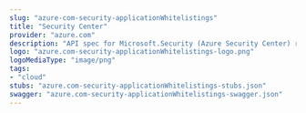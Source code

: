 ```yaml
---
slug: "azure-com-security-applicationWhitelistings"
title: "Security Center"
provider: "azure.com"
description: "API spec for Microsoft.Security (Azure Security Center) resource provider"
logo: "azure.com-security-applicationWhitelistings-logo.png"
logoMediaType: "image/png"
tags:
- "cloud"
stubs: "azure.com-security-applicationWhitelistings-stubs.json"
swagger: "azure.com-security-applicationWhitelistings-swagger.json"
---
```

